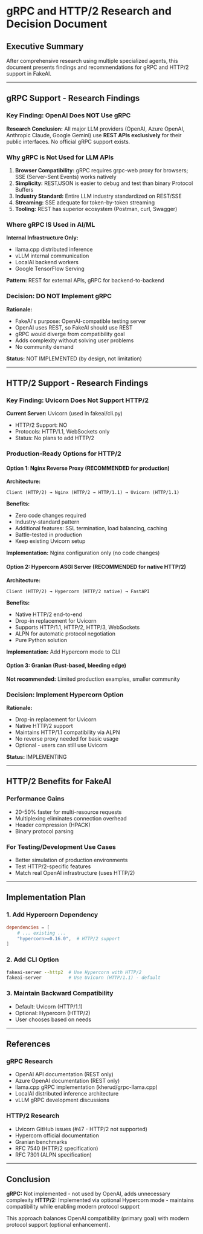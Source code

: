 # gRPC and HTTP/2 Research and Decision Document

## Executive Summary

After comprehensive research using multiple specialized agents, this document presents findings and recommendations for gRPC and HTTP/2 support in FakeAI.

---

## gRPC Support - Research Findings

### Key Finding: OpenAI Does NOT Use gRPC

**Research Conclusion:** All major LLM providers (OpenAI, Azure OpenAI, Anthropic Claude, Google Gemini) use **REST APIs exclusively** for their public interfaces. No official gRPC support exists.

### Why gRPC is Not Used for LLM APIs

1. **Browser Compatibility:** gRPC requires grpc-web proxy for browsers; SSE (Server-Sent Events) works natively
2. **Simplicity:** REST/JSON is easier to debug and test than binary Protocol Buffers
3. **Industry Standard:** Entire LLM industry standardized on REST/SSE
4. **Streaming:** SSE adequate for token-by-token streaming
5. **Tooling:** REST has superior ecosystem (Postman, curl, Swagger)

### Where gRPC IS Used in AI/ML

**Internal Infrastructure Only:**
- llama.cpp distributed inference
- vLLM internal communication
- LocalAI backend workers
- Google TensorFlow Serving

**Pattern:** REST for external APIs, gRPC for backend-to-backend

### Decision: DO NOT Implement gRPC

**Rationale:**
- FakeAI's purpose: OpenAI-compatible testing server
- OpenAI uses REST, so FakeAI should use REST
- gRPC would diverge from compatibility goal
- Adds complexity without solving user problems
- No community demand

**Status:** NOT IMPLEMENTED (by design, not limitation)

---

## HTTP/2 Support - Research Findings

### Key Finding: Uvicorn Does Not Support HTTP/2

**Current Server:** Uvicorn (used in fakeai/cli.py)
- HTTP/2 Support: NO
- Protocols: HTTP/1.1, WebSockets only
- Status: No plans to add HTTP/2

### Production-Ready Options for HTTP/2

#### Option 1: Nginx Reverse Proxy (RECOMMENDED for production)

**Architecture:**
```
Client (HTTP/2) → Nginx (HTTP/2 → HTTP/1.1) → Uvicorn (HTTP/1.1)
```

**Benefits:**
- Zero code changes required
- Industry-standard pattern
- Additional features: SSL termination, load balancing, caching
- Battle-tested in production
- Keep existing Uvicorn setup

**Implementation:** Nginx configuration only (no code changes)

#### Option 2: Hypercorn ASGI Server (RECOMMENDED for native HTTP/2)

**Architecture:**
```
Client (HTTP/2) → Hypercorn (HTTP/2 native) → FastAPI
```

**Benefits:**
- Native HTTP/2 end-to-end
- Drop-in replacement for Uvicorn
- Supports HTTP/1.1, HTTP/2, HTTP/3, WebSockets
- ALPN for automatic protocol negotiation
- Pure Python solution

**Implementation:** Add Hypercorn mode to CLI

#### Option 3: Granian (Rust-based, bleeding edge)

**Not recommended:** Limited production examples, smaller community

### Decision: Implement Hypercorn Option

**Rationale:**
- Drop-in replacement for Uvicorn
- Native HTTP/2 support
- Maintains HTTP/1.1 compatibility via ALPN
- No reverse proxy needed for basic usage
- Optional - users can still use Uvicorn

**Status:** IMPLEMENTING

---

## HTTP/2 Benefits for FakeAI

### Performance Gains
- 20-50% faster for multi-resource requests
- Multiplexing eliminates connection overhead
- Header compression (HPACK)
- Binary protocol parsing

### For Testing/Development Use Cases
- Better simulation of production environments
- Test HTTP/2-specific features
- Match real OpenAI infrastructure (uses HTTP/2)

---

## Implementation Plan

### 1. Add Hypercorn Dependency
```toml
dependencies = [
    # ... existing ...
    "hypercorn>=0.16.0",  # HTTP/2 support
]
```

### 2. Add CLI Option
```bash
fakeai-server --http2  # Use Hypercorn with HTTP/2
fakeai-server          # Use Uvicorn (HTTP/1.1) - default
```

### 3. Maintain Backward Compatibility
- Default: Uvicorn (HTTP/1.1)
- Optional: Hypercorn (HTTP/2)
- User chooses based on needs

---

## References

### gRPC Research
- OpenAI API documentation (REST only)
- Azure OpenAI documentation (REST only)
- llama.cpp gRPC implementation (kherud/grpc-llama.cpp)
- LocalAI distributed inference architecture
- vLLM gRPC development discussions

### HTTP/2 Research
- Uvicorn GitHub issues (#47 - HTTP/2 not supported)
- Hypercorn official documentation
- Granian benchmarks
- RFC 7540 (HTTP/2 specification)
- RFC 7301 (ALPN specification)

---

## Conclusion

**gRPC:** Not implemented - not used by OpenAI, adds unnecessary complexity
**HTTP/2:** Implemented via optional Hypercorn mode - maintains compatibility while enabling modern protocol support

This approach balances OpenAI compatibility (primary goal) with modern protocol support (optional enhancement).
